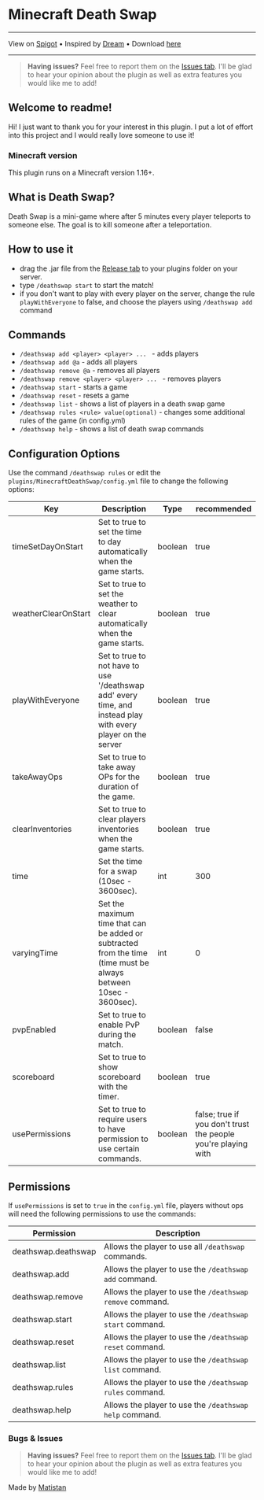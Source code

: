 # Minecraft Death Swap

---

View on [Spigot](https://www.spigotmc.org/resources/death-swap.109401/) •
Inspired by [Dream](https://www.youtube.com/@dream) •
Download [here](https://github.com/Matistan/MinecraftDeathSwap/releases)

---

> **Having issues?** Feel free to report them on the [Issues tab](https://github.com/Matistan/MinecraftDeathSwap/issues). I'll be glad to hear your opinion about the plugin as well as extra features you would like me to add!

## Welcome to readme!

Hi! I just want to thank you for your interest in this plugin. I put a lot of effort into this project and I would really love someone to use it!

### Minecraft version

This plugin runs on a Minecraft version 1.16+.

## What is Death Swap?

Death Swap is a mini-game where after 5 minutes every player teleports to someone else. The goal is to kill someone after a teleportation.

## How to use it

- drag the .jar file from the [Release tab](https://github.com/Matistan/MinecraftDeathSwap/releases) to your plugins folder on your server.
- type `/deathswap start` to start the match!
- if you don't want to play with every player on the server, change the rule `playWithEveryone` to false, and choose the players using `/deathswap add` command

## Commands

- `/deathswap add <player> <player> ... ` - adds players
- `/deathswap add @a` - adds all players
- `/deathswap remove @a` - removes all players
- `/deathswap remove <player> <player> ... ` - removes players
- `/deathswap start` - starts a game
- `/deathswap reset` - resets a game
- `/deathswap list` - shows a list of players in a death swap game
- `/deathswap rules <rule> value(optional)` - changes some additional rules of the game (in config.yml)
- `/deathswap help` - shows a list of death swap commands

## Configuration Options

Use the command `/deathswap rules` or edit the `plugins/MinecraftDeathSwap/config.yml` file to change the following options:

| Key                 | Description                                                                                                       | Type    | recommended                                                   |
|---------------------|-------------------------------------------------------------------------------------------------------------------|---------|---------------------------------------------------------------|
| timeSetDayOnStart   | Set to true to set the time to day automatically when the game starts.                                            | boolean | true                                                          |
| weatherClearOnStart | Set to true to set the weather to clear automatically when the game starts.                                       | boolean | true                                                          |
| playWithEveryone    | Set to true to not have to use '/deathswap add' every time, and instead play with every player on the server      | boolean | true                                                          |
| takeAwayOps         | Set to true to take away OPs for the duration of the game.                                                        | boolean | true                                                          |
| clearInventories    | Set to true to clear players inventories when the game starts.                                                    | boolean | true                                                          |
| time                | Set the time for a swap (10sec - 3600sec).                                                                        | int     | 300                                                           |
| varyingTime         | Set the maximum time that can be added or subtracted from the time (time must be always between 10sec - 3600sec). | int     | 0                                                             |
| pvpEnabled          | Set to true to enable PvP during the match.                                                                       | boolean | false                                                         |
| scoreboard          | Set to true to show scoreboard with the timer.                                                                    | boolean | true                                                          |
| usePermissions      | Set to true to require users to have permission to use certain commands.                                          | boolean | false; true if you don't trust the people you're playing with |

## Permissions

If `usePermissions` is set to `true` in the `config.yml` file, players without ops will need the following permissions to use the commands:

| Permission          | Description                                               |
|---------------------|-----------------------------------------------------------|
| deathswap.deathswap | Allows the player to use all `/deathswap` commands.       |
| deathswap.add       | Allows the player to use the `/deathswap add` command.    |
| deathswap.remove    | Allows the player to use the `/deathswap remove` command. |
| deathswap.start     | Allows the player to use the `/deathswap start` command.  |
| deathswap.reset     | Allows the player to use the `/deathswap reset` command.  |
| deathswap.list      | Allows the player to use the `/deathswap list` command.   |
| deathswap.rules     | Allows the player to use the `/deathswap rules` command.  |
| deathswap.help      | Allows the player to use the `/deathswap help` command.   |

### Bugs & Issues

> **Having issues?** Feel free to report them on the [Issues tab](https://github.com/Matistan/MinecraftDeathSwap/issues). I'll be glad to hear your opinion about the plugin as well as extra features you would like me to add!


Made by [Matistan](https://github.com/Matistan)